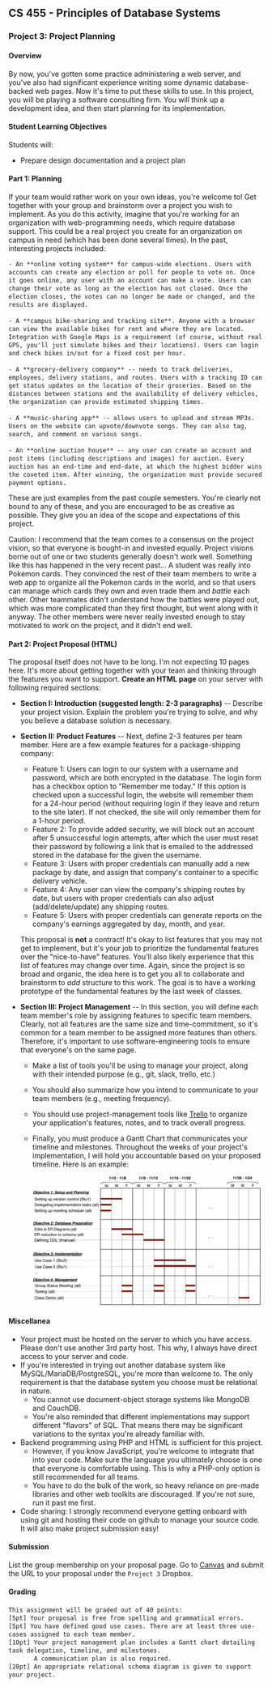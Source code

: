 ## CS 455 - Principles of Database Systems

### Project 3: Project Planning

#### Overview

By now, you've gotten some practice administering a web server, and you've also had significant experience writing some dynamic database-backed web pages. Now it's time to put these skills to use. In this project, you will be playing a software consulting firm. You will think up a development idea, and then start planning for its implementation.

#### Student Learning Objectives

Students will:

- Prepare design documentation and a project plan

#### Part 1: Planning

If your team would rather work on your own ideas, you're welcome to! Get together with your group and brainstorm over a project you wish to implement. As you do this activity, imagine that you're working for an organization with web-programming needs, which require database support. This could be a real project you create for an organization on campus in need (which has been done several times). In the past, interesting projects included:

    - An **online voting system** for campus-wide elections. Users with accounts can create any election or poll for people to vote on. Once it goes online, any user with an account can make a vote. Users can change their vote as long as the election has not closed. Once the election closes, the votes can no longer be made or changed, and the results are displayed.

    - A **campus bike-sharing and tracking site**. Anyone with a browser can view the available bikes for rent and where they are located. Integration with Google Maps is a requirement (of course, without real GPS, you'll just simulate bikes and their locations). Users can login and check bikes in/out for a fixed cost per hour.

    - A **grocery-delivery company** -- needs to track deliveries, employees, delivery stations, and routes. Users with a tracking ID can get status updates on the location of their groceries. Based on the distances between stations and the availability of delivery vehicles, the organization can provide estimated shipping times.

    - A **music-sharing app** -- allows users to upload and stream MP3s. Users on the website can upvote/downvote songs. They can also tag, search, and comment on various songs.

    - An **online auction house** -- any user can create an account and post items (including descriptions and images) for auction. Every auction has an end-time and end-date, at which the highest bidder wins the coveted item. After winning, the organization must provide secured payment options.

These are just examples from the past couple semesters. You're clearly not bound to any of these, and you are encouraged to be as creative as possible. They give you an idea of the scope and expectations of this project.

Caution: I recommend that the team comes to a consensus on the project vision, so that everyone is bought-in and invested equally. Project visions borne out of one or two students generally doesn't work well. Something like this has happened in the very recent past... A student was really into Pokemon cards. They convinced the rest of their team members to write a web app to organize all the Pokemon cards in the world, and so that users can manage which cards they own and even trade them and _battle_ each other. Other teammates didn't understand how the battles were played out, which was more complicated than they first thought, but went along with it anyway. The other members were never really invested enough to stay motivated to work on the project, and it didn't end well.

#### Part 2: Project Proposal (HTML)

The proposal itself does not have to be long. I'm not expecting 10 pages here. It's more about getting together with your team and thinking through the features you want to support. **Create an HTML page** on your server with following required sections:

- **Section I: Introduction (suggested length: 2-3 paragraphs)** -- Describe your project vision. Explain the problem you're trying to solve, and why you believe a database solution is necessary.

- **Section II: Product Features** -- Next, define 2-3 features per team member. Here are a few example features for a package-shipping company:

  - Feature 1: Users can login to our system with a username and password, which are both encrypted in the database. The login form has a checkbox option to "Remember me today." If this option is checked upon a successful login, the website will remember them for a 24-hour period (without requiring login if they leave and return to the site later). If not checked, the site will only remember them for a 1-hour period.
  - Feature 2: To provide added security, we will block out an account after 5 unsuccessful login attempts, after which the user must reset their password by following a link that is emailed to the addressed stored in the database for the given the username.
  - Feature 3: Users with proper credentials can manually add a new package by date, and assign that company's container to a specific delivery vehicle.
  - Feature 4: Any user can view the company's shipping routes by date, but users with proper credentials can also adjust (add/delete/update) any shipping routes.
  - Feature 5: Users with proper credentials can generate reports on the company's earnings aggregated by day, month, and year.

  This proposal is **not** a contract! It's okay to list features that you may not get to implement, but it's your job to prioritize the fundamental features over the "nice-to-have" features. You'll also likely experience that this list of features may change over time. Again, since the project is so broad and organic, the idea here is to get you all to collaborate and brainstorm to _add_ structure to this work. The goal is to have a working prototype of the fundamental features by the last week of classes.

- **Section III: Project Management** -- In this section, you will define each team member's role by assigning features to specific team members. Clearly, not all features are the same size and time-commitment, so it's common for a team member to be assigned more features than others. Therefore, it's important to use software-engineering tools to ensure that everyone's on the same page.

  - Make a list of tools you'll be using to manage your project, along with their intended purpose (e.g., git, slack, trello, etc.)
  - You should also summarize how you intend to communicate to your team members (e.g., meeting frequency).
  - You should use project-management tools like [Trello](https://trello.com) to organize your application's features, notes, and to track overall progress.
  - Finally, you must produce a Gantt Chart that communicates your timeline and milestones. Throughout the weeks of your project's implementation, I will hold you accountable based on your proposed timeline. Here is an example:

    <img src="figures/timeline.png" width="450px"/>

#### Miscellanea

- Your project must be hosted on the server to which you have access. Please don't use another 3rd party host. This why, I always have direct access to your server and code.
- If you're interested in trying out another database system like MySQL/MariaDB/PostgreSQL, you're more than welcome to. The only requirement is that the database system you choose must be relational in nature.
  - You cannot use document-object storage systems like MongoDB and CouchDB.
  - You're also reminded that different implementations may support different "flavors" of SQL. That means there may be significant variations to the syntax you're already familiar with.
- Backend programming using PHP and HTML is sufficient for this project.
  - However, if you know JavaScript, you're welcome to integrate that into your code.
    Make sure the language you ultimately choose is one that everyone is comfortable using. This is why a PHP-only option is still recommended for all teams.
  - You have to do the bulk of the work, so heavy reliance on pre-made libraries and other web toolkits are discouraged. If you're not sure, run it past me first.
- Code sharing: I strongly recommend everyone getting onboard with using git and hosting their code on github to manage your source code. It will also make project submission easy!

#### Submission

List the group membership on your proposal page. Go to [Canvas](https://canvas.pugetsound.edu) and submit the URL to your proposal under the `Project 3` Dropbox.

#### Grading

```
This assignment will be graded out of 40 points:
[5pt] Your proposal is free from spelling and grammatical errors.
[5pt] You have defined good use cases. There are at least three use-cases assigned to each team member.
[10pt] Your project management plan includes a Gantt chart detailing task delegation, timeline, and milestones.
       A communication plan is also required.
[20pt] An appropriate relational schema diagram is given to support your project.
```
